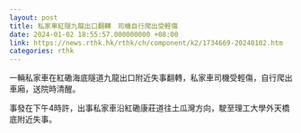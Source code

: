 ```yaml
---
layout: post
title: 私家車紅隧九龍出口翻轉　司機自行爬出受輕傷
date: 2024-01-02 18:55:57.000000000 +08:00
link: https://news.rthk.hk/rthk/ch/component/k2/1734669-20240102.htm
categories: rthk
---
```


一輛私家車在紅磡海底隧道九龍出口附近失事翻轉，私家車司機受輕傷，自行爬出車廂，送院時清醒。

事發在下午4時許，出事私家車沿紅磡康莊道往土瓜灣方向，駛至理工大學外天橋底附近失事。

